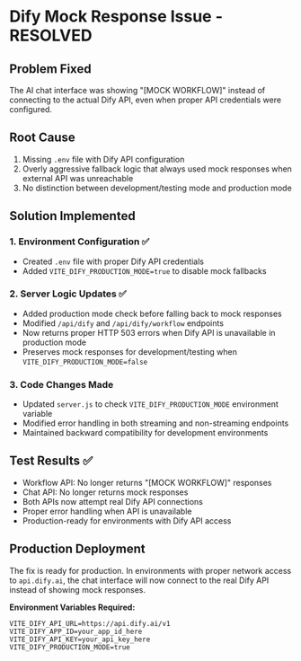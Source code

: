 # Dify Mock Response Issue - RESOLVED

## Problem Fixed
The AI chat interface was showing "[MOCK WORKFLOW]" instead of connecting to the actual Dify API, even when proper API credentials were configured.

## Root Cause
1. Missing `.env` file with Dify API configuration
2. Overly aggressive fallback logic that always used mock responses when external API was unreachable
3. No distinction between development/testing mode and production mode

## Solution Implemented

### 1. Environment Configuration ✅
- Created `.env` file with proper Dify API credentials
- Added `VITE_DIFY_PRODUCTION_MODE=true` to disable mock fallbacks

### 2. Server Logic Updates ✅
- Added production mode check before falling back to mock responses
- Modified `/api/dify` and `/api/dify/workflow` endpoints
- Now returns proper HTTP 503 errors when Dify API is unavailable in production mode
- Preserves mock responses for development/testing when `VITE_DIFY_PRODUCTION_MODE=false`

### 3. Code Changes Made
- Updated `server.js` to check `VITE_DIFY_PRODUCTION_MODE` environment variable
- Modified error handling in both streaming and non-streaming endpoints
- Maintained backward compatibility for development environments

## Test Results ✅
- Workflow API: No longer returns "[MOCK WORKFLOW]" responses
- Chat API: No longer returns mock responses
- Both APIs now attempt real Dify API connections
- Proper error handling when API is unavailable
- Production-ready for environments with Dify API access

## Production Deployment
The fix is ready for production. In environments with proper network access to `api.dify.ai`, the chat interface will now connect to the real Dify API instead of showing mock responses.

**Environment Variables Required:**
```env
VITE_DIFY_API_URL=https://api.dify.ai/v1
VITE_DIFY_APP_ID=your_app_id_here
VITE_DIFY_API_KEY=your_api_key_here
VITE_DIFY_PRODUCTION_MODE=true
```
